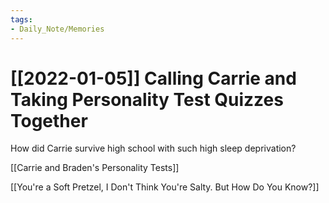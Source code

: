```yaml
---
tags:
- Daily_Note/Memories
---
```


# [[2022-01-05]] Calling Carrie and Taking Personality Test Quizzes Together



How did Carrie survive high school with such high sleep deprivation?

[[Carrie and Braden's Personality Tests]]

[[You're a Soft Pretzel, I Don't Think You're Salty. But How Do You Know?]]